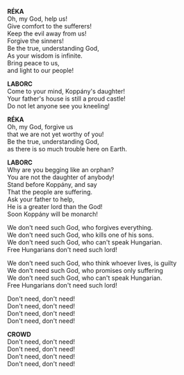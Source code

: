 **RÉKA**  
Oh, my God, help us!  
Give comfort to the sufferers!  
Keep the evil away from us!  
Forgive the sinners!  
Be the true, understanding God,  
As your wisdom is infinite.  
Bring peace to us,  
and light to our people!

**LABORC**  
Come to your mind, Koppány's daughter!  
Your father's house is still a proud castle!  
Do not let anyone see you kneeling!  

**RÉKA**  
Oh, my God, forgive us  
that we are not yet worthy of you!  
Be the true, understanding God,  
as there is so much trouble here on Earth.

**LABORC**  
Why are you begging like an orphan?  
You are not the daughter of anybody!  
Stand before Koppány, and say  
That the people are suffering.  
Ask your father to help,  
He is a greater lord than the God!  
Soon Koppány will be monarch!

We don't need such God, who forgives everything.  
We don't need such God, who kills one of his sons.  
We don't need such God, who can't speak Hungarian.  
Free Hungarians don't need such lord!

We don't need such God, who think whoever lives, is guilty  
We don't need such God, who promises only suffering  
We don't need such God, who can't speak Hungarian.  
Free Hungarians don't need such lord!

Don't need, don't need!  
Don't need, don't need!  
Don't need, don't need!  
Don't need, don't need!  

**CROWD**  
Don't need, don't need!  
Don't need, don't need!  
Don't need, don't need!  
Don't need, don't need!  
